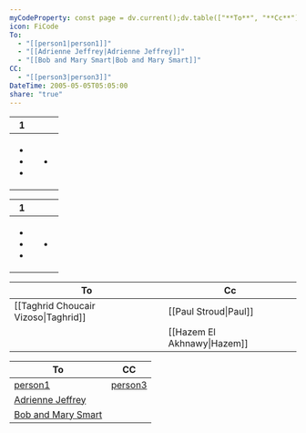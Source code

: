 ```yaml
---
myCodeProperty: const page = dv.current();dv.table(["**To**", "**Cc**"], [[page.To, page.CC|page.To, page.CC]]);
icon: FiCode
To:
  - "[[person1|person1]]"
  - "[[Adrienne Jeffrey|Adrienne Jeffrey]]"
  - "[[Bob and Mary Smart|Bob and Mary Smart]]"
CC:
  - "[[person3|person3]]"
DateTime: 2005-05-05T05:05:00
share: "true"
---
```

<div><table class="dataview table-view-table"><thead class="table-view-thead"><tr class="table-view-tr-header"><th class="table-view-th"><span></span><span class="dataview small-text">1</span></th><th class="table-view-th"><span></span></th></tr></thead><tbody class="table-view-tbody"><tr><td><ul class="dataview dataview-ul dataview-result-list-ul"><li class="dataview-result-list-li"><span></span></li><li class="dataview-result-list-li"><span></span></li><li class="dataview-result-list-li"><span></span></li></ul></td><td><ul class="dataview dataview-ul dataview-result-list-ul"><li class="dataview-result-list-li"><span></span></li></ul></td></tr></tbody></table></div> 

<div><table class="dataview table-view-table"><thead class="table-view-thead"><tr class="table-view-tr-header"><th class="table-view-th"><span></span><span class="dataview small-text">1</span></th><th class="table-view-th"><span></span></th></tr></thead><tbody class="table-view-tbody"><tr><td><ul class="dataview dataview-ul dataview-result-list-ul"><li class="dataview-result-list-li"><span></span></li><li class="dataview-result-list-li"><span></span></li><li class="dataview-result-list-li"><span></span></li></ul></td><td><ul class="dataview dataview-ul dataview-result-list-ul"><li class="dataview-result-list-li"><span></span></li></ul></td></tr></tbody></table></div>


| To                                   | Cc                          |    
| ------------------------------------ | --------------------------- | 
| [[Taghrid Choucair Vizoso\|Taghrid]] | [[Paul Stroud\|Paul]]       |  
|                                      | [[Hazem El Akhnawy\|Hazem]] |
<p><span style="overflow-x: auto;"><table>
<thead>
<tr>
<th>To</th>
<th>CC</th>
</tr>
</thead>
<tbody>
<tr>
<td><a data-href="person1" href="person1" class="internal-link" target="_blank" rel="noopener">person1</a></td>
<td><a data-href="person3" href="person3" class="internal-link" target="_blank" rel="noopener">person3</a></td>
</tr>
<tr>
<td><a data-href="Adrienne Jeffrey" href="Adrienne Jeffrey" class="internal-link" target="_blank" rel="noopener">Adrienne Jeffrey</a></td>
<td></td>
</tr>
<tr>
<td><a data-href="Bob and Mary Smart" href="Bob and Mary Smart" class="internal-link" target="_blank" rel="noopener">Bob and Mary Smart</a></td>
<td></td>
</tr>
</tbody>
</table></span></p>

